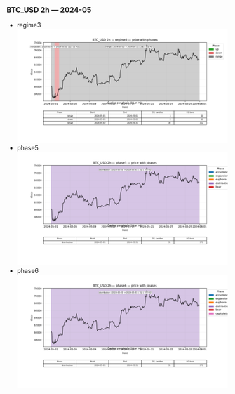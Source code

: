 ### BTC_USD 2h — 2024-05

- regime3
![BTC_USD_2h_regime3_2024-05_phase_price.png](outputs/fourier/phase_monthly/BTC_USD/2h/2024/2024-05/BTC_USD_2h_regime3_2024-05_phase_price.png)
- phase5
![BTC_USD_2h_phase5_2024-05_phase_price.png](outputs/fourier/phase_monthly/BTC_USD/2h/2024/2024-05/BTC_USD_2h_phase5_2024-05_phase_price.png)
- phase6
![BTC_USD_2h_phase6_2024-05_phase_price.png](outputs/fourier/phase_monthly/BTC_USD/2h/2024/2024-05/BTC_USD_2h_phase6_2024-05_phase_price.png)